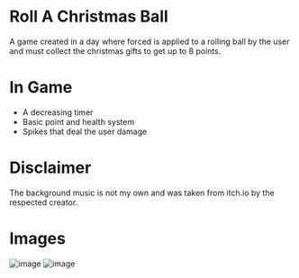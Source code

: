 # Roll A Christmas Ball

A game created in a day where forced is applied to a rolling ball by the user and must collect the christmas gifts to get up to 8 points.


# In Game
- A decreasing timer
- Basic point and health system
- Spikes that deal the user damage

# Disclaimer

The background music is not my own and was taken from itch.io by the respected creator.

# Images

![image](https://user-images.githubusercontent.com/116927138/202889332-ffbcfd66-14ff-476d-907d-f3ebd4487f50.png)
![image](https://user-images.githubusercontent.com/116927138/202889347-e815f039-1f3c-4da8-b6fe-a18f377a9e38.png)

